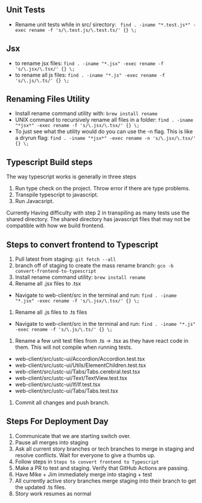 

## Unit Tests
- Rename unit tests while in src/ sirectory: ``` find . -iname "*.test.js*" -exec rename -f 's/\.test.js/\.test.ts/' {} \;```

## Jsx 
- to rename jsx files: ``` find . -iname "*.jsx" -exec rename -f 's/\.jsx/\.tsx/' {} \; ```
- to rename all js files: ```find . -iname "*.js" -exec rename -f 's/\.js/\.ts/' {} \;```

## Renaming Files Utility
- Install rename command utility with: ```brew install rename```
- UNIX command to recursively rename all files in a folder:
``` find . -iname "*jsx*" -exec rename -f 's/\.jsx/\.tsx/' {} \; ```
- To just see what the utility would do you can use the -n flag. This is like a dryrun flag: 
``` find . -iname "*jsx*" -exec rename -n 's/\.jsx/\.tsx/' {} \; ```



## Typescript Build steps
The way typescript works is generally in three steps
1. Run type check on the project. Throw error if there are type problems.
1. Transpile typescript to javascript.
1. Run Javacsript.

Currently Having difficulty with step 2 in transpiling as many tests use the shared directory. The shared directory has javascript files that may not be compatible with how we build frontend.


## Steps to convert frontend to Typescript
1. Pull latest from staging: ```git fetch --all```
1. branch off of staging to create the mass rename branch: ```gco -b convert-frontend-to-typescript```
1. Install rename command utility: ```brew install rename```
1. Rename all .jsx files to .tsx 
  - Navigate to web-client/src in the terminal and run: ``` find . -iname "*.jsx" -exec rename -f 's/\.jsx/\.tsx/' {} \; ```
1. Rename all .js files to .ts files
  - Navigate to web-client/src in the terminal and run: ```find . -iname "*.js" -exec rename -f 's/\.js/\.ts/' {} \;```
1. Rename a few unit test files from .ts -> .tsx as they have react code in them. This will not compile when running tests.
  - web-client/src/ustc-ui/Accordion/Accordion.test.tsx
  - web-client/src/ustc-ui/Utils/ElementChildren.test.tsx
  - web-client/src/ustc-ui/Tabs/Tabs.cerebral.test.tsx
  - web-client/src/ustc-ui/Text/TextView.test.tsx
  - web-client/src/ustc-ui/If/If.test.tsx
  - web-client/src/ustc-ui/Tabs/Tabs.test.tsx
1. Commit all changes and push branch.

## Steps For Deployment Day
1. Communicate that we are starting switch over.
1. Pause all merges into staging
1. Ask all current story branches or tech branches to merge in staging and resolve conflicts. Wait for everyone to give a thumbs up.
1. Follow steps in ```Steps to convert frontend to Typescript```
1. Make a PR to test and staging. Verify that GitHub Actions are passing.
1. Have Mike + Jim immediately merge into staging + test
1. All currently active story branches merge staging into their branch to get the updated .ts files.
1. Story work resumes as normal